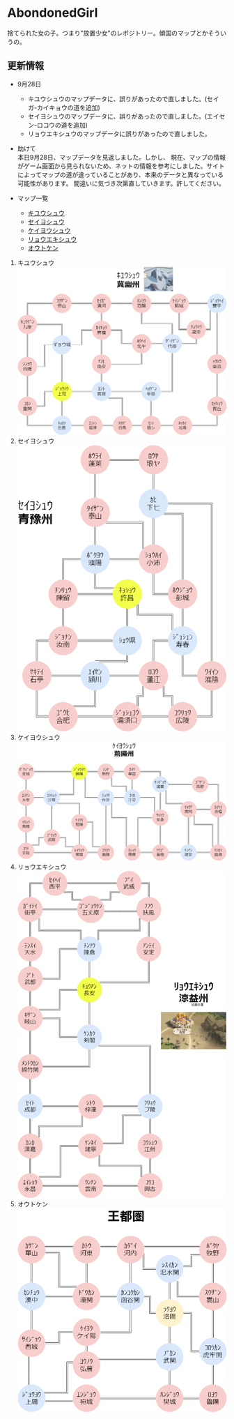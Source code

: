 # AbondonedGirl
捨てられた女の子。つまり"放置少女"のレポジトリー。傾国のマップとかそういうの。
## 更新情報
- 9月28日
  - キユウシュウのマップデータに、誤りがあったので直しました。(セイガ-カイキョウの道を追加)
  - セイヨシュウのマップデータに、誤りがあったので直しました。(エイセン-ロコウの道を追加)
  - リョウエキシュウのマップデータに誤りがあったので直しました。

- 助けて  
  本日9月28日、マップデータを見返しました。しかし、
  現在、マップの情報がゲーム画面から見られないため、ネットの情報を参考にしました。サイトによってマップの道が違っていることがあり、本来のデータと異なっている可能性があります。
  間違いに気づき次第直していきます。許してください。

- マップ一覧
  - [キユウシュウ](#kiyu)
  - [セイヨシュウ](#seiyo)
  - [ケイヨウシュウ](#keiyou)
  - [リョウエキシュウ](#ryoueki)
  - [オウトケン](#outo)



1. <a id = "kiyu"></a> キユウシュウ ![冀幽州](./Castle/png/kiyu.png)
2. <a id = "seiyo"></a>セイヨシュウ![青豫州](./Castle/png/seiyo.png)
3. <a id = "keiyou"></a>ケイヨウシュウ![荊揚州](./Castle/png/keiyo.png)
4. <a id = "ryoueki"> </a>リョウエキシュウ![涼益州](./Castle/png/ryoueki.png)
5. <a id = "outo"> </a> オウトケン![王都圏](./Castle/png/outo.png)

